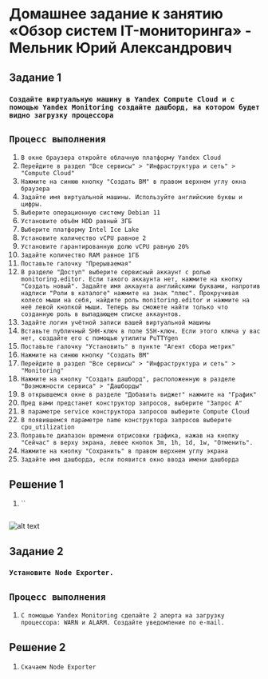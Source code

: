 # Домашнее задание к занятию «Обзор систем IT-мониторинга» - Мельник Юрий Александрович


## Задание 1

### `Создайте виртуальную машину в Yandex Compute Cloud и с помощью Yandex Monitoring создайте дашборд, на котором будет видно загрузку процессора`
## `Процесс выполнения`

1.  `В окне браузера откройте облачную платформу Yandex Cloud`
2.  `Перейдите в раздел "Все сервисы" > "Инфраструктура и сеть" > "Compute Cloud"`
3.  `Нажмите на синюю кнопку "Создать ВМ" в правом верхнем углу окна браузера`
4.  `Задайте имя виртуальной машины. Используйте английские буквы и цифры.`
5.  `Выберите операционную систему Debian 11`
6.  `Установите объём HDD равный 3ГБ`
7.  `Выберите платформу Intel Ice Lake`
8.  `Установите количество vCPU равное 2`
9.  `Установите гарантированную долю vCPU равную 20%`
10. `Задайте количество RAM равное 1ГБ`
11. `Поставьте галочку "Прерываемая"`
12. `В разделе "Доступ" выберите сервисный аккаунт с ролью monitoring.editor. Если такого аккаунта нет, нажмите на кнопку "Создать новый". Задайте имя аккаунта английскими буквами, напротив надписи "Роли в каталоге" нажмите на знак "плюс". Прокручивая колесо мыши на себя, найдите роль monitoring.editor и нажмите на неё левой кнопкой мыши. Теперь вы сможете найти только что созданную роль в выпадающем списке аккаунтов.`
13. `Задайте логин учётной записи вашей виртуальной машины`
14. `Вставьте публичный SHH-ключ в поле SSH-ключ. Если этого ключа у вас нет, создайте его с помощью утилиты PuTTYgen`
15. `Поставьте галочку "Установить" в пункте "Агент сбора метрик"`
16. `Нажмите на синюю кнопку "Создать ВМ"`
17. `Перейдите в раздел "Все сервисы" > "Инфраструктура и сеть" > "Monitoring"`
18. `Нажмите на кнопку "Создать дашборд", расположенную в разделе "Возможности сервиса" > "Дашборды"`
19. `В открывшемся окне в разделе "Добавить виджет" нажмите на "График"`
20. `Пред вами предстанет конструктор запросов, выберите "Запрос А"`
21. `В параметре service конструктора запросов выберите Compute Cloud`
22. `В появившемся параметре name конструктора запросов выберите cpu_utilization`
23. `Поправьте диапазон времени отрисовки графика, нажав на кнопку "Сейчас" в верху экрана, левее кнопок 3m, 1h, 1d, 1w, "Отменить".`
24. `Нажмите на кнопку "Сохранить" в правом верхнем углу экрана`
25. `Задайте имя дашборда, если появится окно ввода имени дашборда`

 



## Решение 1
1. ``
 
 ```
 
 ```
 ![alt text](https://github.com/ysatii/Yandex-Monitoring/main/img/image1.jpg)



 
## Задание 2

### `Установите Node Exporter.`
## `Процесс выполнения`

1. `С помощью Yandex Monitoring сделайте 2 алерта на загрузку процессора: WARN и ALARM. Создайте уведомление по e-mail.`

## Решение 2
1. `Скачаем Node Exporter`
 
 ```
 
 ```



 

